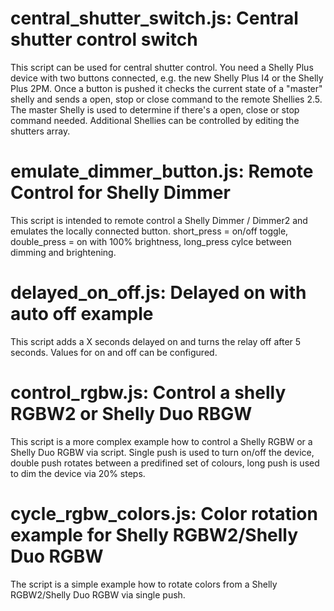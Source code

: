 central_shutter_switch.js: Central shutter control switch
===
This script can be used for central shutter control. You need a Shelly Plus device with two buttons connected, e.g. the new Shelly Plus I4 or the Shelly Plus 2PM. Once a button is pushed it checks the current state of a "master" shelly and sends a open, stop or close command to the remote Shellies 2.5. The master Shelly is used to determine if there's a open, close or stop command needed. Additional Shellies can be controlled by editing the shutters array.


emulate_dimmer_button.js: Remote Control for Shelly Dimmer 
===
This script is intended to remote control a Shelly Dimmer / Dimmer2 and emulates the locally connected button. short_press = on/off toggle, double_press = on with 100% brightness, long_press cylce between dimming and brightening.


delayed_on_off.js: Delayed on with auto off example
===
This script adds a X seconds delayed on and turns the relay off after 5 seconds. Values for on and off can be configured.


control_rgbw.js: Control a shelly RGBW2 or Shelly Duo RBGW
===
This script is a more complex example how to control a Shelly RGBW or a Shelly Duo RGBW via script. Single push is used to turn on/off the device, double push rotates between a predifined set of colours, long push is used to dim the device via 20% steps.


cycle_rgbw_colors.js: Color rotation example for Shelly RGBW2/Shelly Duo RGBW
===
The script is a simple example how to rotate colors from a Shelly RGBW2/Shelly Duo RGBW via single push.